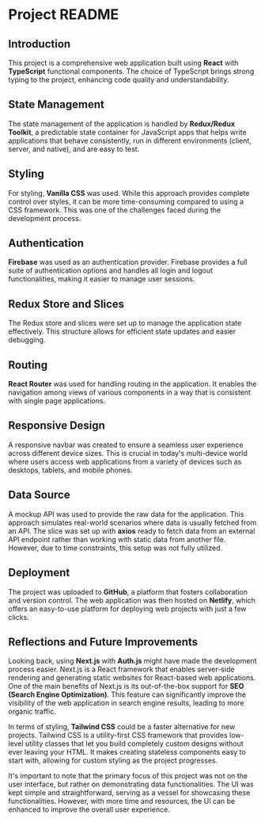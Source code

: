 # Project README

## Introduction

This project is a comprehensive web application built using **React** with **TypeScript** functional components. The choice of TypeScript brings strong typing to the project, enhancing code quality and understandability.

## State Management

The state management of the application is handled by **Redux/Redux Toolkit**, a predictable state container for JavaScript apps that helps write applications that behave consistently, run in different environments (client, server, and native), and are easy to test.

## Styling

For styling, **Vanilla CSS** was used. While this approach provides complete control over styles, it can be more time-consuming compared to using a CSS framework. This was one of the challenges faced during the development process.

## Authentication

**Firebase** was used as an authentication provider. Firebase provides a full suite of authentication options and handles all login and logout functionalities, making it easier to manage user sessions.

## Redux Store and Slices

The Redux store and slices were set up to manage the application state effectively. This structure allows for efficient state updates and easier debugging.

## Routing

**React Router** was used for handling routing in the application. It enables the navigation among views of various components in a way that is consistent with single page applications.

## Responsive Design

A responsive navbar was created to ensure a seamless user experience across different device sizes. This is crucial in today's multi-device world where users access web applications from a variety of devices such as desktops, tablets, and mobile phones.

## Data Source

A mockup API was used to provide the raw data for the application. This approach simulates real-world scenarios where data is usually fetched from an API. The slice was set up with **axios** ready to fetch data from an external API endpoint rather than working with static data from another file. However, due to time constraints, this setup was not fully utilized.

## Deployment

The project was uploaded to **GitHub**, a platform that fosters collaboration and version control. The web application was then hosted on **Netlify**, which offers an easy-to-use platform for deploying web projects with just a few clicks.

## Reflections and Future Improvements

Looking back, using **Next.js** with **Auth.js** might have made the development process easier. Next.js is a React framework that enables server-side rendering and generating static websites for React-based web applications. One of the main benefits of Next.js is its out-of-the-box support for **SEO (Search Engine Optimization)**. This feature can significantly improve the visibility of the web application in search engine results, leading to more organic traffic.

In terms of styling, **Tailwind CSS** could be a faster alternative for new projects. Tailwind CSS is a utility-first CSS framework that provides low-level utility classes that let you build completely custom designs without ever leaving your HTML. It makes creating stateless components easy to start with, allowing for custom styling as the project progresses.

It's important to note that the primary focus of this project was not on the user interface, but rather on demonstrating data functionalities. The UI was kept simple and straightforward, serving as a vessel for showcasing these functionalities. However, with more time and resources, the UI can be enhanced to improve the overall user experience.
